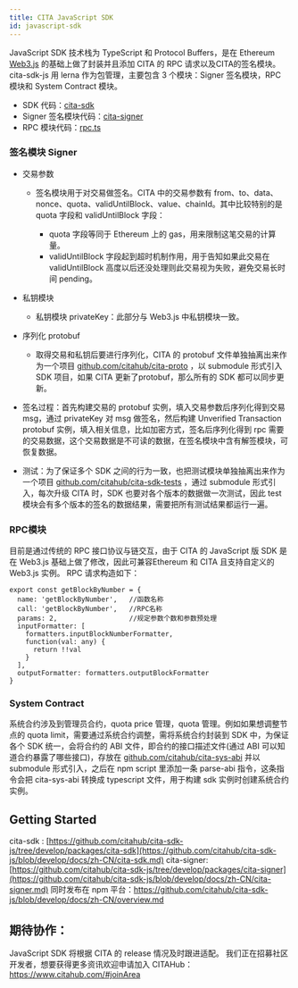 ```yaml
---
title: CITA JavaScript SDK
id: javascript-sdk
---
```


JavaScript SDK 技术栈为 TypeScript 和 Protocol Buffers，是在 Ethereum [Web3.js](https://github.com/ethereum/web3.js/) 的基础上做了封装并且添加 CITA 的 RPC 请求以及CITA的签名模块。
cita-sdk-js 用 lerna 作为包管理，主要包含 3 个模块：Signer 签名模块，RPC 模块和 System Contract 模块。

* SDK 代码：[cita-sdk](https://github.com/citahub/cita-sdk-js/tree/develop/packages/cita-sdk)  
* Signer 签名模块代码：[cita-signer](https://github.com/citahub/cita-sdk-js/tree/develop/packages/cita-signer)  
* RPC 模块代码：[rpc.ts](https://github.com/citahub/cita-sdk-js/blob/develop/packages/cita-sdk/src/base/rpc.ts)

### 签名模块 Signer

* 交易参数
    * 签名模块用于对交易做签名。CITA 中的交易参数有 from、to、data、nonce、quota、validUntilBlock、value、chainId。其中比较特别的是 quota 字段和 validUntilBlock 字段：

        *  quota 字段等同于 Ethereum 上的 gas，用来限制这笔交易的计算量。
        *  validUntilBlock 字段起到超时机制作用，用于告知如果此交易在 validUntilBlock 高度以后还没处理则此交易视为失败，避免交易长时间 pending。

* 私钥模块
    * 私钥模块 privateKey：此部分与 Web3.js 中私钥模块一致。
* 序列化 protobuf
    * 取得交易和私钥后要进行序列化，CITA 的 protobuf 文件单独抽离出来作为一个项目 [github.com/citahub/cita-proto](http://github.com/citahub/cita-proto) ，以 submodule 形式引入 SDK 项目，如果 CITA 更新了protobuf，那么所有的 SDK 都可以同步更新。
* 签名过程：首先构建交易的 protobuf 实例，填入交易参数后序列化得到交易 msg，通过 privateKey 对 msg 做签名，然后构建 Unverified Transaction protobuf 实例，填入相关信息，比如加密方式，签名后序列化得到 rpc 需要的交易数据，这个交易数据是不可读的数据，在签名模块中含有解签模块，可恢复数据。
* 测试：为了保证多个 SDK 之间的行为一致，也把测试模块单独抽离出来作为一个项目 [github.com/citahub/cita-sdk-tests](http://github.com/citahub/cita-sdk-tests) ，通过 submodule 形式引入，每次升级 CITA 时，SDK 也要对各个版本的数据做一次测试，因此 test 模块会有多个版本的签名的数据结果，需要把所有测试结果都运行一遍。

### RPC模块

目前是通过传统的 RPC 接口协议与链交互，由于 CITA 的 JavaScript 版 SDK 是在 Web3.js 基础上做了修改，因此可兼容Ethereum 和 CITA 且支持自定义的 Web3.js 实例。
RPC 请求构造如下：

```
export const getBlockByNumber = {
  name: 'getBlockByNumber',   //函数名称
  call: 'getBlockByNumber',   //RPC名称
  params: 2,                  //规定参数个数和参数预处理
  inputFormatter: [
    formatters.inputBlockNumberFormatter,
    function(val: any) {
      return !!val
    }
  ],
  outputFormatter: formatters.outputBlockFormatter
}
```

### System Contract

系统合约涉及到管理员合约，quota price 管理，quota 管理。例如如果想调整节点的 quota limit，需要通过系统合约调整，需将系统合约封装到 SDK 中，为保证各个 SDK 统一，会将合约的 ABI 文件，即合约的接口描述文件(通过 ABI 可以知道合约暴露了哪些接口)，存放在 [github.com/citahub/cita-sys-abi](http://github.com/citahub/cita-sys-abi)  并以 submodule 形式引入，之后在 npm script 里添加一条 parse-abi 指令，这条指令会把 cita-sys-abi 转换成 typescript 文件，用于构建 sdk 实例时创建系统合约实例。

## Getting Started

cita-sdk : [https://github.com/citahub/cita-sdk-js/tree/develop/packages/cita-sdk](https://github.com/citahub/cita-sdk-js/blob/develop/docs/zh-CN/cita-sdk.md)
cita-signer: [https://github.com/citahub/cita-sdk-js/tree/develop/packages/cita-signer](https://github.com/citahub/cita-sdk-js/blob/develop/docs/zh-CN/cita-signer.md)
同时发布在 npm 平台：https://github.com/citahub/cita-sdk-js/blob/develop/docs/zh-CN/overview.md


## 期待协作：

JavaScript SDK 将根据 CITA 的 release 情况及时跟进适配。
我们正在招募社区开发者，想要获得更多资讯欢迎申请加入 CITAHub：https://www.citahub.com/#joinArea

